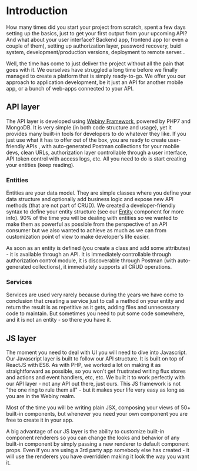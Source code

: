 # Introduction

How many times did you start your project from scratch, spent a few days setting up the basics, just to get your first output from your upcoming API? And what about your user interface? Backend app, frontend app \(or even a couple of them\), setting up authorization layer, password recovery, buid system, development\/production versions, deployment to remote server...

Well, the time has come to just deliver the project without all the pain that goes with it. We ourselves have struggled a long time before we finally managed to create a platform that is simply ready-to-go. We offer you our approach to application development, be it just an API for another mobile app, or a bunch of web-apps connected to your API.

## API layer

The API layer is developed using [Webiny Framework](https://github.com/Webiny/Framework), powered by PHP7 and MongoDB. It is very simple \(in both code structure and usage\), yet it provides many built-in tools for developers to do whatever they like. If you just use what it has to offer out of the box, you are ready to create user-friendly APIs , with auto-generated Postman collections for your mobile devs, clean URLs, authorization layer controllable through a user interface, API token control with access logs, etc. All you need to do is start creating your entities \(keep reading\).

### Entities

Entities are your data model. They are simple classes where you define your data structure and optionally add business logic and expose new API methods \(that are not part of CRUD\). We created a developer-friendly syntax to define your entity structure \(see our [Entity](http://github.com/Webiny/Entity) component for more info\). 90% of the time you will be dealing with entities so we wanted to make them as powerful as possible from the perspective of an API consumer but we also wanted to achieve as much as we can from customization point of view to make developer's life easier.

As soon as an entity is defined \(you create a class and add some attributes\) - it is available through an API. It is immediately controllable through authorization control module, it is discoverable through Postman \(with auto-generated collections\), it immediately supports all CRUD operations.

### Services

Services are used very rarely because during the years we have come to conclusion that creating a service just to call a method on your entity and return the result is as repetitive as it gets, adding files and unnecessary code to maintain. But sometimes you need to put some code somewhere, and it is not an entity - so there you have it.

## JS layer

The moment you need to deal with UI you will need to dive into Javascript. Our Javascript layer is built to follow our API structure. It is built on top of ReactJS with ES6. As with PHP, we worked a lot on making it as straightforward as possible, so you won't get frustrated writing flux stores and actions and event handlers, etc, etc. We built it to work perfectly with our API layer - not any API out there, just ours. This JS framework is not "the one ring to rule them all" - but it makes your life very easy as long as you are in the Webiny realm.

Most of the time you will be writing plain JSX, composing your views of 50+ built-in components, but whenever you need your own component you are free to create it in your app.

A big advantage of our JS layer is the ability to customize built-in component renderers so you can change the looks and behavior of any built-in component by simply passing a new renderer to default component props. Even if you are using a 3rd party app somebody else has created - it will use the renderers you have overridden making it look the way you want it.

